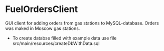 # FuelOrdersClient
GUI client for adding orders from gas stations to MySQL-database. Orders was maked in Moscow gas stations.

- To create databse filled with example data use file src/main/resources/createDbWithData.sql
